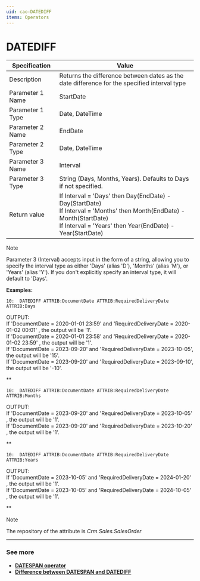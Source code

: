 ```yaml
---
uid: cao-DATEDIFF
items: Operators
---
```


# DATEDIFF

| Specification    | Value                                                        |
| ---------------- | ------------------------------------------------------------ |
| Description      | Returns the difference between dates as the date difference for the specified interval type |
| Parameter 1 Name | StartDate                                                    |
| Parameter 1 Type | Date, DateTime                                               |
| Parameter 2 Name | EndDate                                                      |
| Parameter 2 Type | Date, DateTime                                               |
| Parameter 3 Name | Interval                                                     |
| Parameter 3 Type | String (Days, Months, Years). Defaults to Days if not specified. |
| Return value     | If Interval = 'Days' then Day(EndDate) - Day(StartDate)<br />If Interval = 'Months' then Month(EndDate) - Month(StartDate)<br />If Interval = 'Years' then Year(EndDate) - Year(StartDate) |

> [!NOTE]
> 
> Parameter 3 (Interval) accepts input in the form of a string, allowing you to specify the interval type as either 'Days' (alias 'D'), 'Months' (alias 'M'), or 'Years' (alias 'Y'). If you don't explicitly specify an interval type, it will default to 'Days'.

**Examples:**

```
10:  DATEDIFF ATTRIB:DocumentDate ATTRIB:RequiredDeliveryDate ATTRIB:Days            
```

OUTPUT:
<br/> If 'DocumentDate = 2020-01-01 23:59' and 'RequiredDeliveryDate = 2020-01-02 00:01'  , the output will be '1'.
<br/> If 'DocumentDate = 2020-01-01 23:58' and 'RequiredDeliveryDate = 2020-01-02 23:59'  , the output will be '1'.
<br/> If 'DocumentDate = 2023-09-20' and  'RequiredDeliveryDate = 2023-10-05', the output will be '15'.
<br/> If 'DocumentDate = 2023-09-20' and 'RequiredDeliveryDate = 2023-09-10', the output will be '-10'.

\*\*

```
10:  DATEDIFF ATTRIB:DocumentDate ATTRIB:RequiredDeliveryDate ATTRIB:Months            
```

OUTPUT:
<br/> If 'DocumentDate = 2023-09-20' and 'RequiredDeliveryDate = 2023-10-05' , the output will be '1'.
<br/> If 'DocumentDate = 2023-09-20' and 'RequiredDeliveryDate = 2023-10-20' , the output will be '1'.

\*\*

```
10:  DATEDIFF ATTRIB:DocumentDate ATTRIB:RequiredDeliveryDate ATTRIB:Years            
```

OUTPUT:
<br/> If 'DocumentDate = 2023-10-05' and 'RequiredDeliveryDate = 2024-01-20' , the output will be '1'.
<br/> If 'DocumentDate = 2023-10-05' and 'RequiredDeliveryDate = 2024-10-05' , the output will be '1'.

\*\*

> [!NOTE]
> 
> The repository of the attribute is *Crm.Sales.SalesOrder*

------------
### See more

- **[DATESPAN operator](datespan.md)**
- **[Difference between DATESPAN and DATEDIFF](../QA/what-is-the-difference-between-datespan-and-datediff.md)**